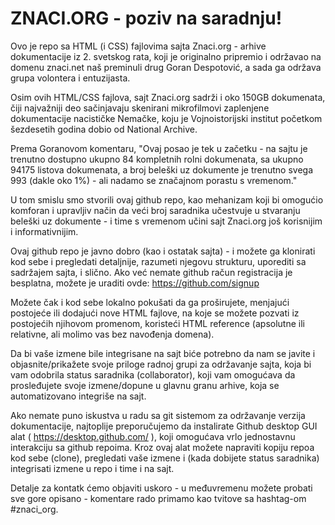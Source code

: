 # ZNACI.ORG - poziv na saradnju!
Ovo je repo sa HTML (i CSS) fajlovima sajta Znaci.org - arhive dokumentacije iz 2. svetskog rata, koji je originalno pripremio i održavao na domenu znaci.net naš preminuli drug Goran Despotović, a sada ga održava grupa volontera i entuzijasta.

Osim ovih HTML/CSS fajlova, sajt Znaci.org sadrži i oko 150GB dokumenata, čiji najvažniji deo sačinjavaju skenirani mikrofilmovi zaplenjene dokumentacije nacističke Nemačke, koju je Vojnoistorijski institut početkom šezdesetih godina dobio od National Archive. 

Prema Goranovom komentaru, "Ovaj posao je tek u začetku - na sajtu je trenutno dostupno ukupno 84 kompletnih rolni dokumenata, sa ukupno 94175 listova dokumenata, a broj beleški uz dokumente je trenutno svega 993 (dakle oko 1%) - ali nadamo se značajnom porastu s vremenom."

U tom smislu smo stvorili ovaj github repo, kao mehanizam koji bi omogućio komforan i upravljiv način da veći broj saradnika učestvuje u stvaranju beleški uz dokumente - i time s vremenom učini sajt Znaci.org još korisnijim i informativnijim.

Ovaj github repo je javno dobro (kao i ostatak sajta) - i možete ga klonirati kod sebe i pregledati detaljnije, razumeti njegovu strukturu, uporediti sa sadržajem sajta, i slično. Ako već nemate github račun registracija je besplatna, možete je uraditi ovde: https://github.com/signup

Možete čak i kod sebe lokalno pokušati da ga proširujete, menjajući postojeće ili dodajući nove HTML fajlove, na koje se možete pozvati iz postojećih njihovom promenom, koristeći HTML reference (apsolutne ili relativne, ali molimo vas bez navođenja domena).

Da bi vaše izmene bile integrisane na sajt biće potrebno da nam se javite i objasnite/prikažete svoje priloge radnoj grupi za održavanje sajta, koja bi vam odobrila status saradnika (collaborator), koji vam omogućava da prosleđujete svoje izmene/dopune u glavnu granu arhive, koja se automatizovano integriše na sajt.

Ako nemate puno iskustva u radu sa git sistemom za održavanje verzija dokumentacije, najtoplije preporučujemo da instalirate Github desktop GUI alat ( https://desktop.github.com/ ), koji omogućava vrlo jednostavnu interakciju sa github repoima. Kroz ovaj alat možete napraviti kopiju repoa kod sebe (clone), pregledati vaše izmene i (kada dobijete status saradnika) integrisati izmene u repo i time i na sajt.

Detalje za kontatk ćemo objaviti uskoro - u međuvremenu možete probati sve gore opisano - komentare rado primamo kao tvitove sa hashtag-om #znaci_org.
